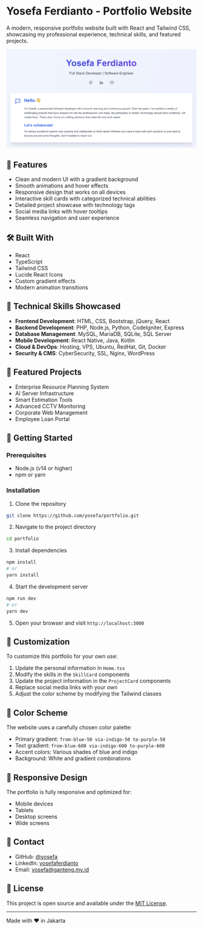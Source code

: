 # Yosefa Ferdianto - Portfolio Website

A modern, responsive portfolio website built with React and Tailwind CSS, showcasing my professional experience, technical skills, and featured projects.

![Portfolio Preview](./preview.png)

## 🌟 Features

- Clean and modern UI with a gradient background
- Smooth animations and hover effects
- Responsive design that works on all devices
- Interactive skill cards with categorized technical abilities
- Detailed project showcase with technology tags
- Social media links with hover tooltips
- Seamless navigation and user experience

## 🛠️ Built With

- React
- TypeScript
- Tailwind CSS
- Lucide React Icons
- Custom gradient effects
- Modern animation transitions

## 🚀 Technical Skills Showcased

- **Frontend Development**: HTML, CSS, Bootstrap, jQuery, React
- **Backend Development**: PHP, Node.js, Python, CodeIgniter, Express
- **Database Management**: MySQL, MariaDB, SQLite, SQL Server
- **Mobile Development**: React Native, Java, Kotlin
- **Cloud & DevOps**: Hosting, VPS, Ubuntu, RedHat, Git, Docker
- **Security & CMS**: CyberSecurity, SSL, Nginx, WordPress

## 💼 Featured Projects

- Enterprise Resource Planning System
- AI Server Infrastructure
- Smart Estimation Tools
- Advanced CCTV Monitoring
- Corporate Web Management
- Employee Loan Portal

## 🚀 Getting Started

### Prerequisites

- Node.js (v14 or higher)
- npm or yarn

### Installation

1. Clone the repository
```bash
git clone https://github.com/yosefa/portfolio.git
```

2. Navigate to the project directory
```bash
cd portfolio
```

3. Install dependencies
```bash
npm install
# or
yarn install
```

4. Start the development server
```bash
npm run dev
# or
yarn dev
```

5. Open your browser and visit `http://localhost:3000`

## 📝 Customization

To customize this portfolio for your own use:

1. Update the personal information in `Home.tsx`
2. Modify the skills in the `SkillCard` components
3. Update the project information in the `ProjectCard` components
4. Replace social media links with your own
5. Adjust the color scheme by modifying the Tailwind classes

## 🎨 Color Scheme

The website uses a carefully chosen color palette:
- Primary gradient: `from-blue-50 via-indigo-50 to-purple-50`
- Text gradient: `from-blue-600 via-indigo-600 to-purple-600`
- Accent colors: Various shades of blue and indigo
- Background: White and gradient combinations

## 📱 Responsive Design

The portfolio is fully responsive and optimized for:
- Mobile devices
- Tablets
- Desktop screens
- Wide screens

## 📧 Contact

- GitHub: [@yosefa](https://github.com/yosefa)
- LinkedIn: [yosefaferdianto](https://linkedin.com/in/yosefaferdianto)
- Email: yosefa@ganteng.my.id

## 📄 License

This project is open source and available under the [MIT License](LICENSE).

---

Made with ♥ in Jakarta